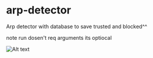# arp-detector

Arp detector with database to save trusted and blocked^^

  note run dosen't req arguments its optiocal

  ![Alt text](https://cdn.discordapp.com/attachments/927595646695919696/1245087003964346408/image.png?ex=66577922&is=665627a2&hm=02b6ff64e5c8e0e3798507dacc9c28e05044a125d5121ca379fe0edf5f56188d&)
